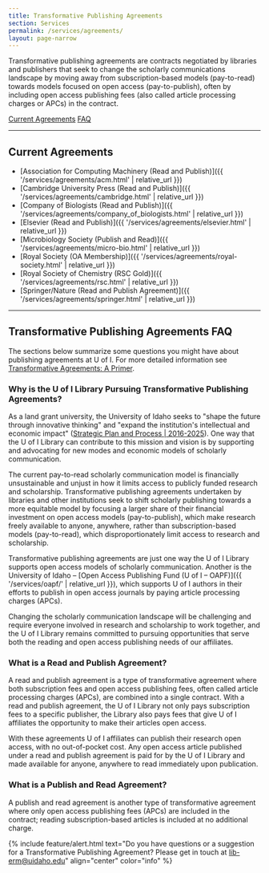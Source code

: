 ```yaml
---
title: Transformative Publishing Agreements
section: Services
permalink: /services/agreements/
layout: page-narrow
---
```


Transformative publishing agreements are contracts negotiated by libraries and publishers that seek to change the scholarly communications landscape by moving away from subscription-based models (pay-to-read) towards models focused on open access (pay-to-publish), often by including open access publishing fees (also called article processing charges or APCs) in the contract.

<div class="text-center align-content-center mb-3">
<a href="#{{ 'Current Agreements' | slugify }}" class="btn btn-outline-pride-gold btn-sm my-2"><span class="fas fa-list"></span> Current Agreements</a>
<a href="#{{ 'Transformative Publishing Agreements FAQ' | slugify }}" class="btn btn-outline-pride-gold btn-sm my-2"><span class="fas fa-question"></span> FAQ</a>
</div>

-------

## Current Agreements

- [Association for Computing Machinery (Read and Publish)]({{ '/services/agreements/acm.html' | relative_url }})
- [Cambridge University Press (Read and Publish)]({{ '/services/agreements/cambridge.html' | relative_url }})
- [Company of Biologists (Read and Publish)]({{ '/services/agreements/company_of_biologists.html' | relative_url }})
- [Elsevier (Read and Publish)]({{ '/services/agreements/elsevier.html' | relative_url }})
- [Microbiology Society (Publish and Read)]({{ '/services/agreements/micro-bio.html' | relative_url }})
- [Royal Society (OA Membership)]({{ '/services/agreements/royal-society.html' | relative_url }})
- [Royal Society of Chemistry (RSC Gold)]({{ '/services/agreements/rsc.html' | relative_url }})
- [Springer/Nature (Read and Publish Agreement)]({{ '/services/agreements/springer.html' | relative_url }})

-------

## Transformative Publishing Agreements FAQ

The sections below summarize some questions you might have about publishing agreements at U of I.
For more detailed information see [Transformative Agreements: A Primer](https://scholarlykitchen.sspnet.org/2019/04/23/transformative-agreements/). 

### Why is the U of I Library Pursuing Transformative Publishing Agreements? 

As a land grant university, the University of Idaho seeks to "shape the future through innovative thinking" and "expand the institution's intellectual and economic impact" ([Strategic Plan and Process | 2016-2025](https://www.uidaho.edu/provost/strategic-plan)). 
One way that the U of I Library can contribute to this mission and vision is by supporting and advocating for new modes and economic models of scholarly communication. 

The current pay-to-read scholarly communication model is financially unsustainable and unjust in how it limits access to publicly funded research and scholarship. 
Transformative publishing agreements undertaken by libraries and other institutions seek to shift scholarly publishing towards a more equitable model by focusing a larger share of their financial investment on open access models (pay-to-publish), which make research freely available to anyone, anywhere, rather than subscription-based models (pay-to-read), which disproportionately limit access to research and scholarship. 

Transformative publishing agreements are just one way the U of I Library supports open access models of scholarly communication. 
Another is the University of Idaho – [Open Access Publishing Fund (U of I – OAPF)]({{ '/services/oapf/' | relative_url }}), which supports U of I authors in their efforts to publish in open access journals by paying article processing charges (APCs). 

Changing the scholarly communication landscape will be challenging and require everyone involved in research and scholarship to work together, and the U of I Library remains committed to pursuing opportunities that serve both the reading and open access publishing needs of our affiliates.  

### What is a Read and Publish Agreement? 

A read and publish agreement is a type of transformative agreement where both subscription fees and open access publishing fees, often called article processing charges (APCs), are combined into a single contract. 
With a read and publish agreement, the U of I Library not only pays subscription fees to a specific publisher, the Library also pays fees that give U of I affiliates the opportunity to make their articles open access. 

With these agreements U of I affiliates can publish their research open access, with no out-of-pocket cost. 
Any open access article published under a read and publish agreement is paid for by the U of I Library and made available for anyone, anywhere to read immediately upon publication. 

### What is a Publish and Read Agreement? 

A publish and read agreement is another type of transformative agreement where only open access publishing fees (APCs) are included in the contract; reading subscription-based articles is included at no additional charge.

{% include feature/alert.html text="Do you have questions or a suggestion for a Transformative Publishing Agreement? Please get in touch at <lib-erm@uidaho.edu>" align="center" color="info" %}
